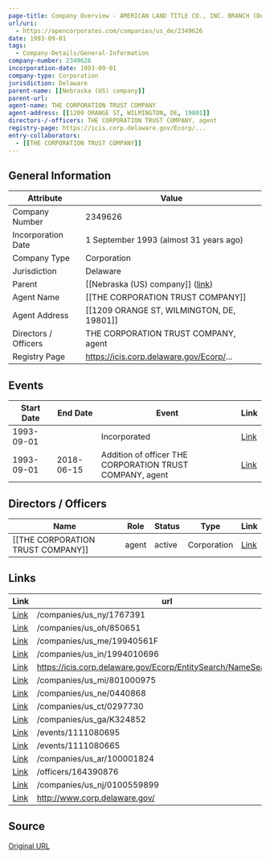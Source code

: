 ```yaml
---
page-title: Company Overview - AMERICAN LAND TITLE CO., INC. BRANCH (Delaware - 2349626)
url/uri:
  - https://opencorporates.com/companies/us_de/2349626
date: 1993-09-01
tags:
  - Company-Details/General-Information
company-number: 2349626
incorporation-date: 1993-09-01
company-type: Corporation
jurisdiction: Delaware
parent-name: [[Nebraska (US) company]]
parent-url: 
agent-name: THE CORPORATION TRUST COMPANY
agent-address: [[1209 ORANGE ST, WILMINGTON, DE, 19801]]
directors-/-officers: THE CORPORATION TRUST COMPANY, agent
registry-page: https://icis.corp.delaware.gov/Ecorp/...
entry-collaborators:
  - [[THE CORPORATION TRUST COMPANY]]
---
```


## General Information
| Attribute          | Value                                       |
|--------------------|---------------------------------------------|
| Company Number     | 2349626                                     |
| Incorporation Date | 1 September 1993 (almost 31 years ago)      |
| Company Type       | Corporation                                 |
| Jurisdiction       | Delaware                                    |
| Parent             | [[Nebraska (US) company]] ([link]())        |
| Agent Name         | [[THE CORPORATION TRUST COMPANY]]           |
| Agent Address      | [[1209 ORANGE ST, WILMINGTON, DE, 19801]]   |
| Directors / Officers | THE CORPORATION TRUST COMPANY, agent        |
| Registry Page      | https://icis.corp.delaware.gov/Ecorp/...    |

## Events

| Start Date | End Date   | Event                                                   | Link |
|------------|------------|-------------------------------------------------------|------|
| 1993-09-01 |            | Incorporated                                            | [Link](https://opencorporates.com/events/1111080695) |
| 1993-09-01 | 2018-06-15 | Addition of officer THE CORPORATION TRUST COMPANY, agent | [Link](https://opencorporates.com/events/1111080665) |

## Directors / Officers
| Name                 | Role            | Status     | Type        | Link |
|----------------------|-----------------|------------|-------------|------|
| [[THE CORPORATION TRUST COMPANY]] | agent           | active     | Corporation | [Link](https://opencorporates.com/officers/164390876) |

## Links
| Link   | url                            
|--------|--------------------------------|
| [Link](/companies/us_ny/1767391) |/companies/us_ny/1767391      |
| [Link](/companies/us_oh/850651) |/companies/us_oh/850651       |
| [Link](/companies/us_me/19940561F) |/companies/us_me/19940561F    |
| [Link](/companies/us_in/1994010696) |/companies/us_in/1994010696   |
| [Link](https://icis.corp.delaware.gov/Ecorp/EntitySearch/NameSearch.aspx) |https://icis.corp.delaware.gov/Ecorp/EntitySearch/NameSearch.aspx|
| [Link](/companies/us_mi/801000975) |/companies/us_mi/801000975    |
| [Link](/companies/us_ne/0440868) |/companies/us_ne/0440868      |
| [Link](/companies/us_ct/0297730) |/companies/us_ct/0297730      |
| [Link](/companies/us_ga/K324852) |/companies/us_ga/K324852      |
| [Link](/events/1111080695) |/events/1111080695            |
| [Link](/events/1111080665) |/events/1111080665            |
| [Link](/companies/us_ar/100001824) |/companies/us_ar/100001824    |
| [Link](/officers/164390876) |/officers/164390876           |
| [Link](/companies/us_nj/0100559899) |/companies/us_nj/0100559899   |
| [Link](http://www.corp.delaware.gov/) |http://www.corp.delaware.gov/ |

## Source
[Original URL](https://opencorporates.com/companies/us_de/2349626)
